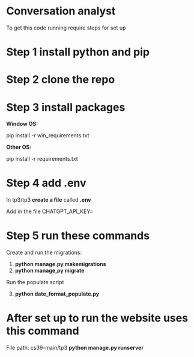 # Conversation analyst

To get this code running require steps for set up

# Step 1 install python and pip

# Step 2 clone the repo

# Step 3 install packages
**Window OS:**

pip install -r win_requirements.txt

**Other OS:**

pip install -r requirements.txt


# Step 4 add .env

In tp3/tp3 **create a file** called **.env**

Add in the file
CHATGPT_API_KEY=<api-key>

# Step 5 run these commands
Create and run the migrations:
1. **python manage.py makemigrations**
2. **python manage,py migrate**

Run the populate script

3. **python date_format_populate.py**


# After set up to run the website uses this command
File path: cs39-main/tp3
**python manage.py runserver**
